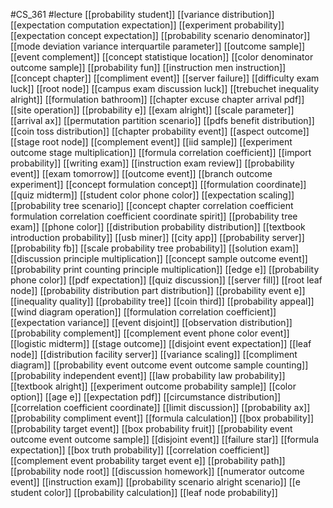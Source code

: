 #CS_361
#lecture
[[probability student]]
[[variance distribution]]
[[expectation computation expectation]]
[[experiment probability]]
[[expectation concept expectation]]
[[probability scenario denominator]]
[[mode deviation variance interquartile parameter]]
[[outcome sample]]
[[event complement]]
[[concept statistique location]]
[[color denominator outcome sample]]
[[probability fun]]
[[instruction men instruction]]
[[concept chapter]]
[[compliment event]]
[[server failure]]
[[difficulty exam luck]]
[[root node]]
[[campus exam discussion luck]]
[[trebuchet inequality alright]]
[[formulation bathroom]]
[[chapter excuse chapter arrival pdf]]
[[site operation]]
[[probability e]]
[[exam alright]]
[[scale parameter]]
[[arrival ax]]
[[permutation partition scenario]]
[[pdfs benefit distribution]]
[[coin toss distribution]]
[[chapter probability event]]
[[aspect outcome]]
[[stage root node]]
[[complement event]]
[[iid sample]]
[[experiment outcome stage multiplication]]
[[formula correlation coefficient]]
[[import probability]]
[[writing exam]]
[[instruction exam review]]
[[probability event]]
[[exam tomorrow]]
[[outcome event]]
[[branch outcome experiment]]
[[concept formulation concept]]
[[formulation coordinate]]
[[quiz midterm]]
[[student color phone color]]
[[expectation scaling]]
[[probability tree scenario]]
[[concept chapter correlation coefficient formulation correlation coefficient coordinate spirit]]
[[probability tree exam]]
[[phone color]]
[[distribution probability distribution]]
[[textbook introduction probability]]
[[usb miner]]
[[city app]]
[[probability server]]
[[probability fb]]
[[scale probability tree probability]]
[[solution exam]]
[[discussion principle multiplication]]
[[concept sample outcome event]]
[[probability print counting principle multiplication]]
[[edge e]]
[[probability phone color]]
[[pdf expectation]]
[[quiz discussion]]
[[server fill]]
[[root leaf node]]
[[probability distribution part distribution]]
[[probability event e]]
[[inequality quality]]
[[probability tree]]
[[coin third]]
[[probability appeal]]
[[wind diagram operation]]
[[formulation correlation coefficient]]
[[expectation variance]]
[[event disjoint]]
[[observation distribution]]
[[probability complement]]
[[complement event phone color event]]
[[logistic midterm]]
[[stage outcome]]
[[disjoint event expectation]]
[[leaf node]]
[[distribution facility server]]
[[variance scaling]]
[[compliment diagram]]
[[probability event outcome event outcome sample counting]]
[[probability independent event]]
[[law probability law probability]]
[[textbook alright]]
[[experiment outcome probability sample]]
[[color option]]
[[age e]]
[[expectation pdf]]
[[circumstance distribution]]
[[correlation coefficient coordinate]]
[[limit discussion]]
[[probability ax]]
[[probability compliment event]]
[[formula calculation]]
[[box probability]]
[[probability target event]]
[[box probability fruit]]
[[probability event outcome event outcome sample]]
[[disjoint event]]
[[failure star]]
[[formula expectation]]
[[box truth probability]]
[[correlation coefficient]]
[[complement event probability target event e]]
[[probability path]]
[[probability node root]]
[[discussion homework]]
[[numerator outcome event]]
[[instruction exam]]
[[probability scenario alright scenario]]
[[e student color]]
[[probability calculation]]
[[leaf node probability]]
